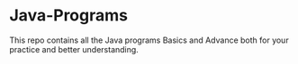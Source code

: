 # Java-Programs
This repo contains all the Java programs Basics and Advance both for your practice and better understanding.
